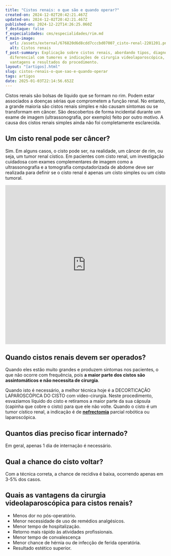 ```yaml
---
title: "Cistos renais: o que são e quando operar?"
created-on: 2024-12-02T20:42:21.467Z
updated-on: 2024-12-02T20:42:21.467Z
published-on: 2024-12-22T14:26:25.060Z
f_destaque: false
f_especialidades: cms/especialidades/rim.md
f_main-image:
  url: /assets/external/676820d6d8cdd7cccbd07007_cisto-renal-2201201.png
  alt: Cistos renais
f_post-summary: Explicação sobre cistos renais, abordando tipos, diagnóstico
  diferencial com tumores e indicações de cirurgia videolaparoscópica, incluindo
  vantagens e resultados do procedimento.
layout: "[artigos].html"
slug: cistos-renais-o-que-sao-e-quando-operar
tags: artigos
date: 2025-01-03T22:14:56.652Z
---
```

Cistos renais são bolsas de líquido que se formam no rim. Podem estar associados a doenças sérias que comprometem a função renal. No entanto, a grande maioria são cistos renais simples e não causam sintomas ou se transformam em câncer. São descobertos de forma incidental durante um exame de imagem (ultrassonografia, por exemplo) feito por outro motivo. A causa dos cistos renais simples ainda não foi completamente esclarecida.

## Um cisto renal pode ser câncer?

Sim. Em alguns casos, o cisto pode ser, na realidade, um câncer de rim, ou seja, um tumor renal cístico. Em pacientes com cisto renal, um investigação cuidadosa com exames complementares de imagem como a ultrassonografia e a tomografia computadorizada de abdome deve ser realizada para definir se o cisto renal é apenas um cisto simples ou um cisto tumoral.<div style="text-align: center; margin-bottom: 20px;">
  <iframe
    width="100%"
    height="500"
    src="https://www.youtube.com/embed/ENmm29wnM-c"
    title="Cirurgia com laser para cálculos renais"
    frameborder="0"
    allow="accelerometer; autoplay; clipboard-write; encrypted-media; gyroscope; picture-in-picture; web-share"
    referrerpolicy="strict-origin-when-cross-origin"
    allowfullscreen
    id="responsive-video"
    style="max-width: 800px; margin: 0 auto; display: block;"
  ></iframe>
  <script>
    function adjustIframeHeight() {
      var iframe = document.getElementById('responsive-video');
      if (window.innerWidth < 768) {
        iframe.style.height = '300px'; // Altura para celular
      } else {
        iframe.style.height = '500px'; // Altura para desktop
      }
    }  </script>
</div>

## Quando cistos renais devem ser operados?

Quando eles estão muito grandes e produzem sintomas nos pacientes, o que não ocorre com frequência, pois **a maior parte dos cistos são assintomáticos e não necessita de cirurgia**.

Quando isto é necessário, a melhor técnica hoje é a DECORTICAÇÃO LAPAROSCÓPICA DO CISTO com vídeo-cirurgia. Neste procedimento, esvaziamos líquido do cisto e retiramos a maior parte da sua cápsula (capinha que cobre o cisto) para que ele não volte. Quando o cisto é um tumor cístico renal, a indicação é de **[nefrectomia](https://uroconsult.com.br/artigos/cirurgia-robotica-para-cancer-de-prostata-vantagens-e-desvantagens/)** parcial robótica ou laparoscópica.

## Quantos dias preciso ficar internado?

Em geral, apenas 1 dia de internação é necessário.

## Qual a chance do cisto voltar?

Com a técnica correta, a chance de recidiva é baixa, ocorrendo apenas em 3-5% dos casos.

## Quais as vantagens da cirurgia videolaparoscópica para cistos renais?

* Menos dor no pós-operatório.
* Menor necessidade de uso de remédios analgésicos.
* Menor tempo de hospitalização.
* Retorno mais rápido às atividades profissionais.
* Menor tempo de convalescença
* Menor chance de hérnia ou de infecção de ferida operatória.
* Resultado estético superior.